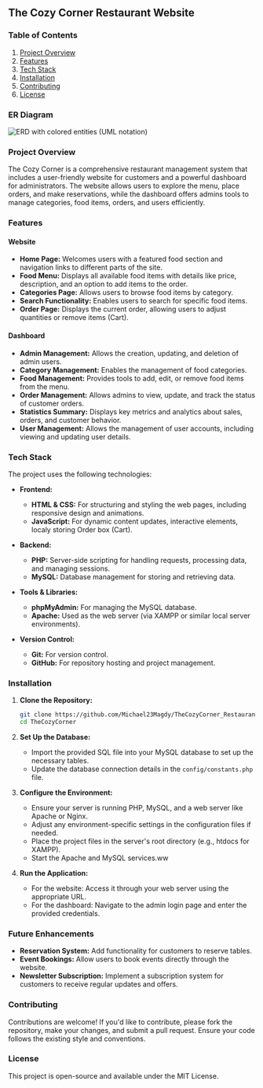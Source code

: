 
## The Cozy Corner Restaurant Website

### Table of Contents

1. [Project Overview](#project-overview)
2. [Features](#features)
3. [Tech Stack](#tech-stack)
4. [Installation](#installation)
5. [Contributing](#contributing)
6. [License](#license)

### ER Diagram

![ERD with colored entities (UML notation)](https://github.com/user-attachments/assets/6e9e8795-2662-4f30-af87-381001d37a93)


### Project Overview

The Cozy Corner is a comprehensive restaurant management system that includes a user-friendly website for customers and a powerful dashboard for administrators. The website allows users to explore the menu, place orders, and make reservations, while the dashboard offers admins tools to manage categories, food items, orders, and users efficiently.

### Features

#### Website
- **Home Page:** Welcomes users with a featured food section and navigation links to different parts of the site.
- **Food Menu:** Displays all available food items with details like price, description, and an option to add items to the order.
- **Categories Page:** Allows users to browse food items by category.
- **Search Functionality:** Enables users to search for specific food items.
- **Order Page:** Displays the current order, allowing users to adjust quantities or remove items (Cart).

#### Dashboard
- **Admin Management:** Allows the creation, updating, and deletion of admin users.
- **Category Management:** Enables the management of food categories.
- **Food Management:** Provides tools to add, edit, or remove food items from the menu.
- **Order Management:** Allows admins to view, update, and track the status of customer orders.
- **Statistics Summary:** Displays key metrics and analytics about sales, orders, and customer behavior.
- **User Management:** Allows the management of user accounts, including viewing and updating user details.


### Tech Stack

The project uses the following technologies:

- **Frontend:**
  - **HTML & CSS:** For structuring and styling the web pages, including responsive design and animations.
  - **JavaScript:** For dynamic content updates, interactive elements, localy storing Order box (Cart).
  
- **Backend:**
  - **PHP:** Server-side scripting for handling requests, processing data, and managing sessions.
  - **MySQL:** Database management for storing and retrieving data.

- **Tools & Libraries:**
  - **phpMyAdmin:** For managing the MySQL database.
  - **Apache:** Used as the web server (via XAMPP or similar local server environments).
  
- **Version Control:**
  - **Git:** For version control.
  - **GitHub:** For repository hosting and project management.

### Installation

1. **Clone the Repository:**
   ```bash
   git clone https://github.com/Michael23Magdy/TheCozyCorner_Restaurant_website.git
   cd TheCozyCorner
   ```
   
2. **Set Up the Database:**
   - Import the provided SQL file into your MySQL database to set up the necessary tables.
   - Update the database connection details in the `config/constants.php` file.

3. **Configure the Environment:**
   - Ensure your server is running PHP, MySQL, and a web server like Apache or Nginx.
   - Adjust any environment-specific settings in the configuration files if needed.
   - Place the project files in the server's root directory (e.g., htdocs for XAMPP).
   - Start the Apache and MySQL services.ww


4. **Run the Application:**
   - For the website: Access it through your web server using the appropriate URL.
   - For the dashboard: Navigate to the admin login page and enter the provided credentials.
  

### Future Enhancements

- **Reservation System:** Add functionality for customers to reserve tables.
- **Event Bookings:** Allow users to book events directly through the website.
- **Newsletter Subscription:** Implement a subscription system for customers to receive regular updates and offers.

### Contributing

Contributions are welcome! If you'd like to contribute, please fork the repository, make your changes, and submit a pull request. Ensure your code follows the existing style and conventions.

### License

This project is open-source and available under the MIT License.
